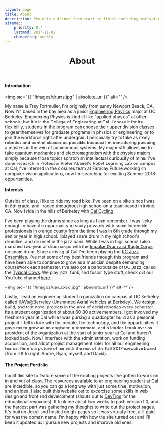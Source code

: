 ```yaml
---
layout: page
title: About
description: Projects outlined from start to finish including motivation, design, fabrication, and challenges.
sitemap:
    priority: 0.7
    lastmod: 2017-11-02
    changefreq: weekly
---
```

<header class="major">
	<h1>About</h1>
</header>

#### Introduction

<span class="image left"><img src="{{ "/images/drums.jpg" | absolute_url }}" alt="" /></span>

My name is Trey Fortmuller, I'm originally from sunny Newport Beach, CA. Now I'm based in the bay area as a junior <a href="http://engineeringscience.berkeley.edu/engineering-physics/">Engineering Physics</a> major at UC Berkeley. Engineering Physics is kind of like "applied physics" at other schools, but it's in the College of Engineering at Cal. I chose it for its flexibility, students in the program can choose their upper division classes to gear themselves for graduate programs in physics or engineering, or to join the workforce right after undergrad. I personally try to take as many robotics and control classes as possible because I'm considering pursuing a masters in the vein of autonomous systems. My major still allows me to take quantum mechanics and electromagnetism with the physics majors simply because those topics scratch an intellectual curiousity of mine. I've done research in Professor Pieter Abbeel's Robot Learning Lab on campus at Cal, I've interned in the closures team at Faraday Future working on computer vision applications, now I'm searching for exciting Summer 2018 oppurtunities. 

#### Interests

Outside of class, I like to ride my road bike. I've been on a bike since I was in 8th grade, and I raced throughout high school on a team based in Irvine, CA. Now I ride in the hills of Berkeley with <a href="https://cycling.berkeley.edu/">Cal Cycling</a>. 

I've been playing the drums since as long as I can remember. I was lucky enough to have the oppurtunity to study privately with some incredible professionals in orange county from the time I was in 6th grade through my senior year in high school. I played snare drum in my high school's drumline, and drumset in the jazz band. While I was in high school I also marched two year of drum corps with the <a href="http://www.impulseyoutharts.org/">Impulse Drum and Bugle Corps</a> on snare drum. Since arriving at Cal I've been playing the <a href="https://ucjazz.berkeley.edu/">UC Jazz Ensembles</a>. I've met some of my best friends through this program and have been able to continue to grow as a musician despite demanding coursework each semester. I've also got a band outside of UC Jazz, called the <a href="https://www.facebook.com/typicalcows/">Typical Cows</a>. We play jazz, funk, and fusion type stuff, check out our YouTube channel <a href="https://www.youtube.com/watch?v=OXxrpCfCHCs">here</a>.

<span class="image right"><img src="{{ "/images/uav_exec.jpg" | absolute_url }}" alt="" /></span>

Lastly, I lead an engineering student organization on campus at UC Berkeley called <a href="https://uav.berkeley.edu/">UAVs@Berkeley</a> (Unamnned Aerial Vehicles at Berkeley). We design, build, and test novel projects in the area of aerial robotics every semester. Its a student organization of about 60-80 active members. I got involved my freshmen year at Cal while I was pursing a quadcopter build as a personal project. I fell in love with the people, the technology, and the oppurtunities it gave me to grow as an engineer, a teammate, and a leader. I took over as president of the organization at the start of junior year at Cal and haven't looked back. Now I interface with the administration, work on funding acquisition, and adopt project management roles for all our engineering teams. Here's a picture of me with the rest of the Fall 2017 executive board (from left to right: Andre, Ryan, myself, and David).

#### The Project Portfolio

I built this site to feature some of the exciting projects I've gotten to work on in and out of class. The resources available to an engineering student at Cal are incredible, so you can go a long way with just some time, motivation, and an idea. I also built this website out to excercise some skills in web design and front end development (shouts out to <a href="https://www.youtube.com/channel/UCyIe-61Y8C4_o-zZCtO4ETQ">DevTips</a> for the educational resources). It took me about two weeks to push version 1.0, and the hardest part was gathering my thoughts to write out the project pages. It's buit on Jekyll and hosted on gh-pages so it was virtually free, all I paid for was the domain name. I'm happy with how the site turned out and I'll keep it updated as I pursue new projects and improve old ones.
